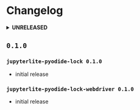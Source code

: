 # Changelog

<details>

<summary><b>UNRELEASED</b></summary>

## `0.1.1`

### `jupyterlite-pyodide-lock 0.1.1`

> TBD

### `jupyterlite-pyodide-lock-webdriver 0.1.1`

> TBD

</details>

## `0.1.0`

### `jupyterlite-pyodide-lock 0.1.0`

- initial release

### `jupyterlite-pyodide-lock-webdriver 0.1.0`

- initial release
